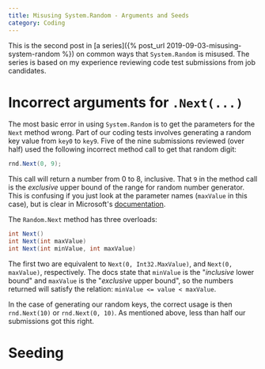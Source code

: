 ```yaml
---
title: Misusing System.Random - Arguments and Seeds
category: Coding
---
```

This is the second post in [a series]({% post_url
2019-09-03-misusing-system-random %}) on common ways that `System.Random` is
misused. The series is based on my experience reviewing code test submissions
from job candidates. 

# Incorrect arguments for `.Next(...)`

The most basic error in using `System.Random` is to get the parameters for the
`Next` method wrong. Part of our coding tests involves generating a random key
value from `key0` to `key9`. Five of the nine submissions reviewed (over half)
used the following incorrect method call to get that random digit:

```csharp
rnd.Next(0, 9);
```

This call will return a number from 0 to 8, inclusive. That `9` in the method
call is the *exclusive* upper bound of the range for random number generator.
This is confusing if you just look at the parameter names (`maxValue` in this case), but is clear in Microsoft's
[documentation](https://docs.microsoft.com/en-us/dotnet/api/system.random.next?view=netcore-2.2).

The `Random.Next` method has three overloads:

```csharp
int Next()
int Next(int maxValue)
int Next(int minValue, int maxValue)
```

The first two are equivalent to `Next(0, Int32.MaxValue)`, and `Next(0,
maxValue)`, respectively. The docs state that `minValue` is the "*inclusive* lower
bound" and `maxValue` is the "*exclusive* upper bound", so the numbers returned
will satisfy the relation: `minValue <= value < maxValue`.

In the case of generating our random keys, the correct usage is then
`rnd.Next(10)` or `rnd.Next(0, 10)`. As mentioned above, less than half our
submissions got this right.


# Seeding

